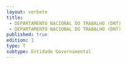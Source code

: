 ```yaml
---
layout: verbete
title:
 - DEPARTAMENTO NACIONAL DO TRABALHO (DNT)
 - DEPARTAMENTO NACIONAL DO TRABALHO (DNT)
published: true
edition: 1  
type: T
subtype: Entidade Governamental
---
```


